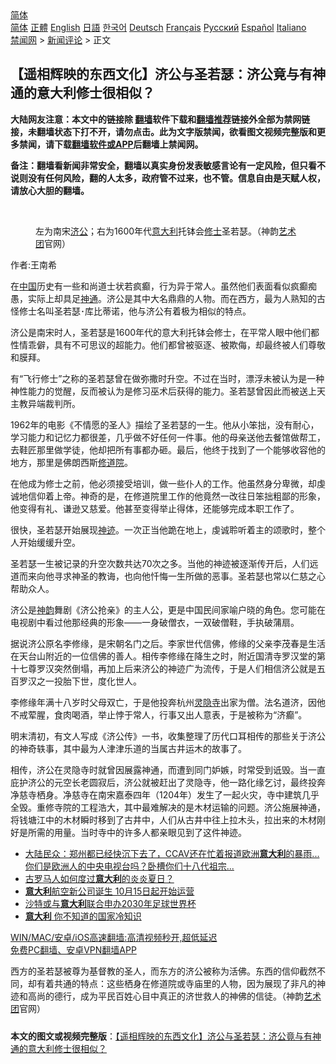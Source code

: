  <!-- 面包屑导航 --> <div class="breadcrumb"><!-- GTranslate: https://gtranslate.io/ -->  <div class="switcher notranslate">  <div class="selected">  <a href="#" onclick="return false;"> 简体</a>  </div>  <div class="option">  <a href="https://www.bannedbook.org" onclick="doGTranslate('zh-CN|zh-CN');jQuery('div.switcher div.selected a').html(jQuery(this).html());return false;" title="简体中文" class="nturl selected"> 简体</a>  <a href="https://www.bannedbook.org/zh-tw/" onclick="doGTranslate('zh-CN|zh-TW');jQuery('div.switcher div.selected a').html(jQuery(this).html());return false;" title="繁體中文" class="nturl"> 正體</a>  <a href="https://www.bannedbook.org/en/" onclick="doGTranslate('zh-CN|en');jQuery('div.switcher div.selected a').html(jQuery(this).html());return false;" title="English" class="nturl"> English</a>  <a href="https://www.bannedbook.org/ja/" onclick="doGTranslate('zh-CN|ja');jQuery('div.switcher div.selected a').html(jQuery(this).html());return false;" title="日本語" class="nturl"> 日語</a>  <a href="https://www.bannedbook.org/ko/" onclick="doGTranslate('zh-CN|ko');jQuery('div.switcher div.selected a').html(jQuery(this).html());return false;" title="한국어" class="nturl"> 한국어</a>  <a href="https://www.bannedbook.org/de/" onclick="doGTranslate('zh-CN|de');jQuery('div.switcher div.selected a').html(jQuery(this).html());return false;" title="Deutsch" class="nturl"> Deutsch</a>  <a href="https://www.bannedbook.org/fr/" onclick="doGTranslate('zh-CN|fr');jQuery('div.switcher div.selected a').html(jQuery(this).html());return false;" title="Français" class="nturl"> Français</a>  <a href="https://www.bannedbook.org/ru/" onclick="doGTranslate('zh-CN|ru');jQuery('div.switcher div.selected a').html(jQuery(this).html());return false;" title="Русский" class="nturl"> Русский</a>  <a href="https://www.bannedbook.org/es/" onclick="doGTranslate('zh-CN|es');jQuery('div.switcher div.selected a').html(jQuery(this).html());return false;" title="Español" class="nturl"> Español</a>  <a href="https://www.bannedbook.org/it/" onclick="doGTranslate('zh-CN|it');jQuery('div.switcher div.selected a').html(jQuery(this).html());return false;" title="Italiano" class="nturl"> Italiano</a>  </div>  </div>      <div class='breadcrumb-sub'><!-- Breadcrumb NavXT 6.3.0 --> <a href="https://www.bannedbook.org/" class="home">禁闻网</a> &gt; <a href="https://www.bannedbook.org/bnews/comments/" class="category">新闻评论</a> &gt; 正文</div></div><h2>【遥相辉映的东西文化】济公与圣若瑟：济公竟与有神通的意大利修士很相似？</h2> <p class="notice"><b>大陆网友注意：本文中的链接除 <a href="https://github.com/bannedbook/fanqiang" >翻墙</a>软件下载和<a href="https://github.com/killgcd/justmysocks/blob/master/README.md">翻墙推荐</a>链接外全部为禁网链接，未翻墙状态下打不开，请勿点击。此为文字版禁闻，欲看图文视频完整版和更多禁闻，请下载<a href="https://github.com/bannedbook/fanqiang">翻墙软件或APP</a>后翻墙上禁闻网。</p><p>备注：翻墙看新闻非常安全，翻墙以真实身份发表敏感言论有一定风险，但只看不说则没有任何风险，翻的人太多，政府管不过来，也不管。信息自由是天赋人权，请放心大胆的翻墙。</b></p>  <div class="entry"> <br /> <figure><a href="https://i0.wp.com/upload-images-bucket-v64rleca837do.s3.eu-west-1.amazonaws.com/wp-content/uploads/2021/07/21222438/%E6%8D%95%E8%8E%B7-65.png?fit=601%2C333&#038;ssl=1" data-caption="左为南宋济公；右为1600年代意大利托钵会修士圣若瑟。（神韵艺术团官网）"></a><figcaption class="wp-caption-text">左为南宋<a href="https://www.bannedbook.org/bnews/tag/%e6%b5%8e%e5%85%ac/" class="st_tag internal_tag" rel="tag" title="标签 济公 下的日志">济公</a>；右为1600年代<a href="https://www.bannedbook.org/bnews/tag/%e6%84%8f%e5%a4%a7%e5%88%a9/" class="st_tag internal_tag" rel="tag" title="标签 意大利 下的日志">意大利</a>托钵会<a href="https://www.bannedbook.org/bnews/tag/%E4%BF%AE%E5%A3%AB/" class="st_tag internal_tag" rel="tag" title="标签 修士 下的日志">修士</a>圣若瑟。（神韵<a href="https://www.bannedbook.org/bnews/tag/%E8%89%BA%E6%9C%AF%E5%9B%A2/" class="st_tag internal_tag" rel="tag" title="标签 艺术团 下的日志">艺术团</a>官网）</figcaption></figure> <p>作者:王南希</p> <p>在<span class='wp_keywordlink_affiliate'><a href="https://www.bannedbook.org/" title="中国" target="_blank">中国</a></span>历史有一些和尚道士状若疯癫，行为异于常人。虽然他们表面看似疯癫痴愚，实际上却具足<a href="https://www.bannedbook.org/bnews/tag/%e7%a5%9e%e9%80%9a/" class="st_tag internal_tag" rel="tag" title="标签 神通 下的日志">神通</a>。济公是其中大名鼎鼎的人物。而在西方，最为人熟知的古怪修士名叫圣若瑟･库比蒂诺，他与济公有着极为相似的特点。</p> <p>济公是南宋时人，圣若瑟是1600年代的意大利托钵会修士，在平常人眼中他们都性情乖僻，具有不可思议的超能力。他们都曾被驱逐、被欺侮，却最终被人们尊敬和膜拜。</p>  <p>有“飞行修士”之称的圣若瑟曾在做弥撒时升空。不过在当时，漂浮未被认为是一种神性能力的觉醒，反而被认为是修习巫术后获得的能力。圣若瑟曾因此而被送上天主教异端裁判所。</p> <p>1962年的电影《不情愿的圣人》描绘了圣若瑟的一生。他从小笨拙，没有耐心，学习能力和记忆力都很差，几乎做不好任何一件事。他的母亲送他去餐馆做帮工，去鞋匠那里做学徒，他却把所有事都办砸。最后，他终于找到了一个能够收容他的地方，那里是佛朗西斯<a href="https://www.bannedbook.org/bnews/tag/%E4%BF%AE%E9%81%93%E9%99%A2/" class="st_tag internal_tag" rel="tag" title="标签 修道院 下的日志">修道院</a>。</p> <p>在他成为修士之前，他必须接受培训，做一些仆人的工作。他虽然身分卑微，却虔诚地信仰着上帝。神奇的是，在修道院里工作的他竟然一改往日笨拙粗鄙的形象，他变得有礼、谦逊又慈爱。他甚至变得举止得体，还能够完成本职工作了。</p>  <p>很快，圣若瑟开始展现<span class='wp_keywordlink'><a href="https://www.bannedbook.org/forum3/topic69.html" title="电子书：神迹" target="_blank">神迹</a></span>。一次正当他跪在地上，虔诚聆听着主的颂歌时，整个人开始缓缓升空。</p> <p>圣若瑟一生被记录的升空次数共达70次之多。当他的神迹被逐渐传开后，人们远道而来向他寻求神圣的教诲，也向他忏悔一生所做的恶事。圣若瑟也常以仁慈之心帮助众人。</p> <p>济公是<span class='wp_keywordlink_affiliate'><a href="https://zh-cn.shenyunperformingarts.org/" title="神韵" target="_blank">神韵</a></span>舞剧《济公抢亲》的主人公，更是中国民间家喻户晓的角色。您可能在电视剧中看过他那经典的形象——一身破僧衣，一双破僧鞋，手执破蒲扇。</p>  <p>据说济公原名李修缘，是宋朝名门之后。李家世代信佛，修缘的父亲李茂春是生活在天台山附近的一位信佛的善人。相传李修缘在降生之时，附近国清寺罗汉堂的第十七尊罗汉突然倒塌，再加上后来济公的神迹广为流传，于是人们相信济公就是五百罗汉之一投胎下世，度化世人。</p> <p>李修缘年满十八岁时父母双亡，于是他投奔杭州<a href="https://www.bannedbook.org/bnews/tag/%E7%81%B5%E9%9A%90%E5%AF%BA/" class="st_tag internal_tag" rel="tag" title="标签 灵隐寺 下的日志">灵隐寺</a>出家为僧。法名道济，因他不戒荤腥，食肉喝酒，举止悖于常人，行事又出人意表，于是被称为“济癫”。</p> <p>明末清初，有文人写成《济公传》一书，收集整理了历代口耳相传的那些关于济公的神奇轶事，其中最为人津津乐道的当属古井运木的故事了。</p>  <p>相传，济公在灵隐寺时就曾因展露神通，而遭到同门妒嫉，时常受到诋毁。当一直庇护济公的元空长老圆寂后，济公就被赶出了灵隐寺，他一路化缘乞讨，最终投奔净慈寺栖身。净慈寺在南宋嘉泰四年（1204年）发生了一起火灾，寺中建筑几乎全毁。重修寺院的工程浩大，其中最难解决的是木材运输的问题。济公施展神通，将钱塘江中的木材瞬时移到了古井中，人们从古井中往上拉木头，拉出来的木材刚好是所需的用量。当时寺中的许多人都亲眼见到了这件神迹。</p> <ul class='op-related-articles' title='相关阅读'> <li><a href='https://www.bannedbook.org/bnews/bannedvideo/20210721/1591072.html' target='_blank'>大陆民众：郑州都已经快沉下去了，CCAV还在忙着报道欧洲<b>意大利</b>的暴雨...你们是欧洲人的中央电视台吗？卧槽你们十八代祖宗...</a></li> <li><a href='https://www.bannedbook.org/bnews/comments/20210720/1590683.html' target='_blank'>古罗马人如何度过<b>意大利</b>的炎炎夏日？</a></li> <li><a href='https://www.bannedbook.org/bnews/comments/20210718/1589589.html' target='_blank'><b>意大利</b>航空新公司诞生 10月15日起开始运营</a></li> <li><a href='https://www.bannedbook.org/bnews/baitai/20210717/1588926.html' target='_blank'>沙特或与<b>意大利</b>联合申办2030年足球世界杯</a></li> <li><a href='https://www.bannedbook.org/bnews/funmedia/20210717/1588844.html' target='_blank'><b>意大利</b> 你不知道的国家冷知识</a></li> </ul> <p class="texttj"> <a href="https://github.com/bannedbook/fanqiang/wiki/V2ray%E6%9C%BA%E5%9C%BA" target="_blank">WIN/MAC/安卓/iOS高速翻墙:高清视频秒开,超低延迟</a><br/> <a href="https://github.com/bannedbook/fanqiang/wiki/%E7%A6%81%E9%97%BB%E7%BD%91%E5%AE%89%E5%8D%93%E7%BF%BB%E5%A2%99%E6%96%B0%E9%97%BBAPP" target="_blank">免费PC翻墙、安卓VPN翻墙APP</a></p><p>西方的圣若瑟被尊为基督教的圣人，而东方的济公被称为活佛。东西的信仰截然不同，却有着共通的特点：这些栖身在修道院或寺庙里的人物，因为展现了非凡的神迹和高尚的德行，成为平民百姓心目中真正的济世救人的神佛的信徒。（神韵<span class='wp_keywordlink_affiliate'><a href="https://zh-cn.shenyunperformingarts.org/" title="艺术团" target="_blank">艺术团</a></span>官网）</p><a name='sharetosocial'></a>  <div style="margin-bottom:5px;padding-bottom:5px;clear:both"> <div id="archive-pix-1" class="banner-ads"> <!-- AuctionX Display platform tag START --> <div id="26318x728x90x621x_ADSLOT2" clicktrack="%%CLICK_URL_ESC%%"></div> <!-- AuctionX Display platform tag END --> </div> <div id="archive-pix-2" class="banner-ads"> <!-- AuctionX Display platform tag START --> <div id="26315x300x250x621x_ADSLOT2" clicktrack="%%CLICK_URL_ESC%%"></div> <!-- AuctionX Display platform tag END --> </div> </div>  <div id="archive-pix-1" class="banner-ads"> <!-- AuctionX Display platform tag START --> <div id="26318x728x90x621x_ADSLOT3" clicktrack="%%CLICK_URL_ESC%%"></div> <!-- AuctionX Display platform tag END --> </div> <div><b>本文的图文或视频完整版</b>：<a href='https://www.bannedbook.org/bnews/comments/20210722/1591755.html'>【遥相辉映的东西文化】济公与圣若瑟：济公竟与有神通的意大利修士很相似？</a></div>  </div><!--END ENTRY--> 